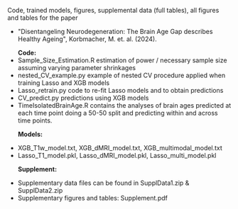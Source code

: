 Code, trained models, figures, supplemental data (full tables), all figures and tables for the paper <br/>
- "Disentangeling Neurodegeneration: The Brain Age Gap describes Healthy Ageing", Korbmacher, M. et. al. (2024). </p>
**Code:** <br/>
- Sample_Size_Estimation.R estimation of power / necessary sample size assuming varying parameter shrinkages <br/>
- nested_CV_example.py example of nested CV procedure applied when training Lasso and XGB models <br/>
- Lasso_retrain.py code to re-fit Lasso models and to obtain predictions <br/>
- CV_predict.py predictions using XGB models <br/>
- TimeIsolatedBrainAge.R contains the analyses of brain ages predicted at each time point doing a 50-50 split and predicting within and across time points. </p>
**Models:** <br/>
* XGB_T1w_model.txt, XGB_dMRI_model.txt, XGB_multimodal_model.txt <br/>
* Lasso_T1_model.pkl, Lasso_dMRI_model.pkl, Lasso_multi_model.pkl </p>
**Supplement:** <br/>
+ Supplementary data files can be found in SupplData1.zip & SupplData2.zip <br/>
+ Supplementary figures and tables: Supplement.pdf <br/>
